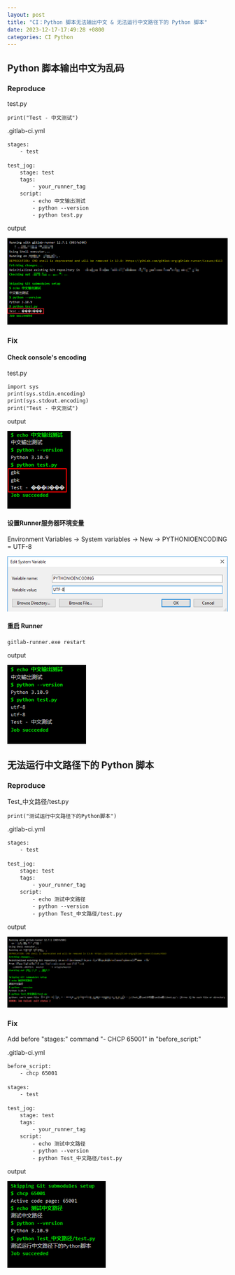 ```yaml
---
layout: post
title: "CI：Python 脚本无法输出中文 & 无法运行中文路径下的 Python 脚本"
date: 2023-12-17-17:49:28 +0800
categories: CI Python
---
```


## Python 脚本输出中文为乱码

### Reproduce

test.py

```
print("Test - 中文测试")
```

.gitlab-ci.yml

```
stages:
    - test

test_jog:
    stage: test
    tags:
        - your_runner_tag
    script:
        - echo 中文输出测试
        - python --version
        - python test.py
```

output

![Chinese Garbled](https://raw.githubusercontent.com/zhous1028/zhous1028.github.io/main/imgs/2023-12-17/ci_chinese_garbled.PNG)

### Fix

#### Check console's encoding

test.py

```
import sys
print(sys.stdin.encoding)
print(sys.stdout.encoding)
print("Test - 中文测试")
```

output

![console_encoding](https://raw.githubusercontent.com/zhous1028/zhous1028.github.io/main/imgs/2023-12-17/console_encoding.PNG)

#### 设置Runner服务器环境变量

Environment Variables -> System variables -> New ->  PYTHONIOENCODING = UTF-8

![pythonencoding](https://raw.githubusercontent.com/zhous1028/zhous1028.github.io/main/imgs/2023-12-17/pythonencoding.PNG)

#### 重启 Runner

```
gitlab-runner.exe restart
```

output

![output_utf8](https://raw.githubusercontent.com/zhous1028/zhous1028.github.io/main/imgs/2023-12-17/output_utf8.PNG)



## 无法运行中文路径下的 Python 脚本

### Reproduce

Test_中文路径/test.py

```
print("测试运行中文路径下的Python脚本")
```

.gitlab-ci.yml

```
stages:
    - test

test_jog:
    stage: test
    tags:
        - your_runner_tag
    script:
        - echo 测试中文路径
        - python --version
        - python Test_中文路径/test.py
```

output

![chinese_path_err](https://raw.githubusercontent.com/zhous1028/zhous1028.github.io/main/imgs/2023-12-17/chinese_path_err.PNG)

### Fix

Add before "stages:" command "- CHCP 65001" in "before_script:"

.gitlab-ci.yml

```
before_script:
    - chcp 65001

stages:
    - test

test_jog:
    stage: test
    tags:
        - your_runner_tag
    script:
        - echo 测试中文路径
        - python --version
        - python Test_中文路径/test.py
```

output

![chcp_65001](https://raw.githubusercontent.com/zhous1028/zhous1028.github.io/main/imgs/2023-12-17/65001.PNG)
